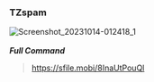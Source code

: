 ### TZspam
![Screenshot_20231014-012418_1](https://github.com/TZSEC7/TZspam/assets/142743672/816a2d17-153e-4aec-a9ea-3ecaea02b272)
<br><br>
***Full Command***
> https://sfile.mobi/8InaUtPouQl
